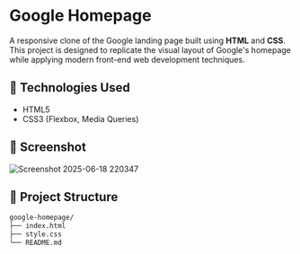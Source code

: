 # Google Homepage 

A responsive clone of the Google landing page built using **HTML** and **CSS**. This project is designed to replicate the visual layout of Google's homepage while applying modern front-end web development techniques.


## 🔧 Technologies Used

- HTML5
- CSS3 (Flexbox, Media Queries)

## 📸 Screenshot
![Screenshot 2025-06-18 220347](https://github.com/user-attachments/assets/7ffcf13b-8b17-4857-8d0f-410d95883b18)

 
## 📂 Project Structure

```bash
google-homepage/
├── index.html
├── style.css
└── README.md

